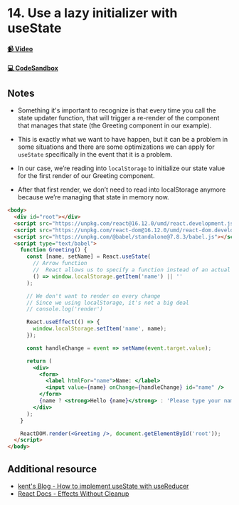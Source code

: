 # 14. Use a lazy initializer with useState

#### [📹 Video]()

#### [💻 CodeSandbox](https://codesandbox.io/s/github/kentcdodds/beginners-guide-to-react/tree/codesandbox/14-lazy-initialization?from-embed)

## Notes

- Something it's important to recognize is that every time you call the state updater function, that will trigger a re-render of the component that manages that state (the Greeting component in our example).
- This is exactly what we want to have happen, but it can be a problem in some situations and there are some optimizations we can apply for `useState` specifically in the event that it is a problem.

- In our case, we’re reading into `localStorage` to initialize our state value for the first render of our Greeting component.

- After that first render, we don’t need to read into localStorage anymore because we’re managing that state in memory now.

```html
<body>
  <div id="root"></div>
  <script src="https://unpkg.com/react@16.12.0/umd/react.development.js"></script>
  <script src="https://unpkg.com/react-dom@16.12.0/umd/react-dom.development.js"></script>
  <script src="https://unpkg.com/@babel/standalone@7.8.3/babel.js"></script>
  <script type="text/babel">
    function Greeting() {
      const [name, setName] = React.useState(
        // Arrow function
        //  React allows us to specify a function instead of an actual value, and then it will only call that function when it needs to–on the initial render.
        () => window.localStorage.getItem('name') || ''
      );

      // We don't want to render on every change
      // Since we using localStorage, it's not a big deal
      // console.log('render')

      React.useEffect(() => {
        window.localStorage.setItem('name', name);
      });

      const handleChange = event => setName(event.target.value);

      return (
        <div>
          <form>
            <label htmlFor="name">Name: </label>
            <input value={name} onChange={handleChange} id="name" />
          </form>
          {name ? <strong>Hello {name}</strong> : 'Please type your name'}
        </div>
      );
    }

    ReactDOM.render(<Greeting />, document.getElementById('root'));
  </script>
</body>
```

## Additional resource

- [kent's Blog - How to implement useState with useReducer](https://kentcdodds.com/blog/how-to-implement-usestate-with-usereducer)
- [React Docs - Effects Without Cleanup](https://reactjs.org/docs/hooks-effect.html#effects-without-cleanup)
